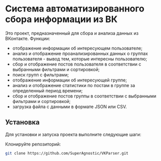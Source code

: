 # Система автоматизированного сбора информации из ВК

Это проект, предназначенный для сбора и анализа данных из ВКонтакте.
Функции:
- отображение информации об интересующем пользователе;
- анализ и отображение проанализированных данных о группах пользователя - вывод тем, которые интересны пользователю;
- сбор и отображение постов пользователя в соответствии с выбранными фильтрами и сортировкой;
- поиск групп с фильтрами;
- отображение информации об интересующей группе;
- анализ и отображение статистики по постам в группе за определенный период времени;
- сбор и отображение постов группы в соответствии с выбранными фильтрами и сортировкой;
- загрузка файла с данными в формате JSON или CSV.


## Установка

Для установки и запуска проекта выполните следующие шаги:

Клонируйте репозиторий:
   ```bash
   git clone https://github.com/SuperAgnostic/VKParser.git
